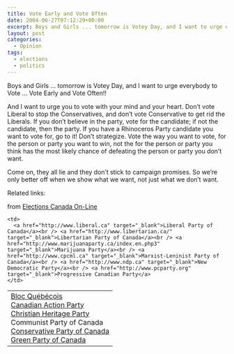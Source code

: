 ```yaml
---
title: Vote Early and Vote Often
date: 2004-06-27T07:12:29+00:00
excerpt: Boys and Girls ... tomorrow is Votey Day, and I want to urge everybody to Vote ... Vote Early and Vote Often!!And I
layout: post
categories:
  - Opinion
tags:
  - elections
  - politics
---
```

Boys and Girls &#8230; tomorrow is Votey Day, and I want to urge everybody to Vote &#8230; Vote Early and Vote Often!!

And I want to urge you to vote with your mind and your heart. Don&#8217;t vote Liberal to stop the Conservatives, and don&#8217;t vote Conservative to get rid the Liberals. If you don&#8217;t believe in the party, vote for the candidate; if not the candidate, then the party. If you have a Rhinoceros Party candidate you want to vote for, go to it! Don&#8217;t strategize. Vote the way you want to vote, for the person or party you want to win, not the for the person or party you think has the most likely chance of defeating the person or party you don&#8217;t want.

Come on, they all lie and they don&#8217;t stick to campaign promises. So we&#8217;re only better off when we show what we want, not just what we don&#8217;t want.

Related links:
  
from <a href="http://www.elections.ca/content.asp?section=pol&document=index&dir=par&lang=e&textonly=false" target="_blank">Elections Canada On-Line</a>

<table>
  <tr>
    <td>
      <a href="http://www.blocquebecois.org" target="_blank">Bloc Québécois</a><br /> <a href="http://www.canadianactionparty.ca" target="_blank">Canadian Action Party</a><br /> <a href="http://www.chp.ca" target="_blank">Christian Heritage Party</a><br /> Communist Party of Canada<br /> <a href="http://www.conservative.ca" target="_blank">Conservative Party of Canada</a><br /> <a href="http://greenparty.ca" target="_blank">Green Party of Canada</a>
    </td>
    
    <td>
      <a href="http://www.liberal.ca" target="_blank">Liberal Party of Canada</a><br /> <a href="http://www.libertarian.ca/" target="_blank">Libertarian Party of Canada</a><br /> <a href="http://www.marijuanaparty.ca/index.en.php3" target="_blank">Marijuana Party</a><br /> <a href="http://www.cpcml.ca" target="_blank">Marxist-Leninist Party of Canada</a><br /> <a href="http://www.ndp.ca" target="_blank">New Democratic Party</a><br /> <a href="http://www.pcparty.org" target="_blank">Progressive Canadian Party</a>
    </td>
  </tr>
</table>